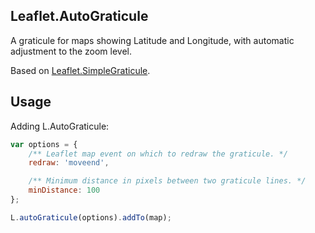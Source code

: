 Leaflet.AutoGraticule
------------
A graticule for maps showing Latitude and Longitude, with automatic adjustment to the zoom level.

Based on [Leaflet.SimpleGraticule](https://github.com/ablakey/Leaflet.SimpleGraticule).

Usage
-----
Adding L.AutoGraticule:

```JavaScript
var options = {
    /** Leaflet map event on which to redraw the graticule. */
    redraw: 'moveend',

    /** Minimum distance in pixels between two graticule lines. */
    minDistance: 100
};

L.autoGraticule(options).addTo(map);
```
